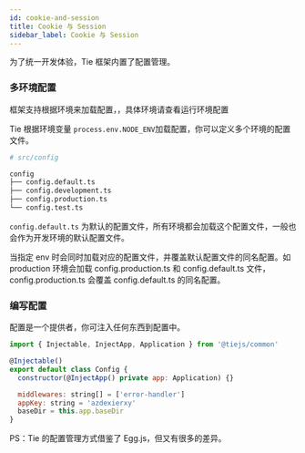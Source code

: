 ```yaml
---
id: cookie-and-session
title: Cookie 与 Session
sidebar_label: Cookie 与 Session
---
```


为了统一开发体验，Tie 框架内置了配置管理。

### 多环境配置

框架支持根据环境来加载配置，，具体环境请查看运行环境配置

Tie 根据环境变量 `process.env.NODE_ENV`加载配置，你可以定义多个环境的配置文件。

```bash
# src/config

config
├── config.default.ts
├── config.development.ts
├── config.production.ts
└── config.test.ts
```

`config.default.ts` 为默认的配置文件，所有环境都会加载这个配置文件，一般也会作为开发环境的默认配置文件。

当指定 env 时会同时加载对应的配置文件，并覆盖默认配置文件的同名配置。如 production 环境会加载 config.production.ts 和 config.default.ts 文件，config.production.ts 会覆盖 config.default.ts 的同名配置。

### 编写配置

配置是一个提供者，你可注入任何东西到配置中。

```js
import { Injectable, InjectApp, Application } from '@tiejs/common'

@Injectable()
export default class Config {
  constructor(@InjectApp() private app: Application) {}

  middlewares: string[] = ['error-handler']
  appKey: string = 'azdexierxy'
  baseDir = this.app.baseDir
}
```

PS：Tie 的配置管理方式借鉴了 Egg.js，但又有很多的差异。
